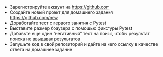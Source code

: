 * Зарегистрируйте аккаунт на https://github.com
* Создайте новый проект для домашнего задания https://github.com/new
* Доработайте тест с первого занятия с Pytest
* Выставите размер браузера с помощью фикстуры Pytest
* Добавьте еще один "негативный" тест на поиск, чтобы результат поиска не ввыдавал результатов
* Запушьте код в свой репозиторий и дайте на него ссылку в качестве ответа на домашнее задание